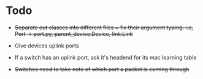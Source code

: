 # Todo

- ~~Separate out classes into different files + fix their argument typing. i.e, Port -> port.py, parent_device:Device, link:Link~~
- Give devices uplink ports
- If a switch has an uplink port, ask it's headend for its mac learning table

- ~~Switches need to take note of which port a packet is coming through~~